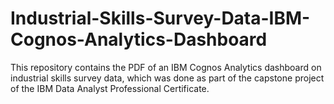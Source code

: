 # Industrial-Skills-Survey-Data-IBM-Cognos-Analytics-Dashboard
This repository contains the PDF of an IBM Cognos Analytics dashboard on industrial skills survey data, which was done as part of the capstone project of the IBM Data Analyst Professional Certificate.
